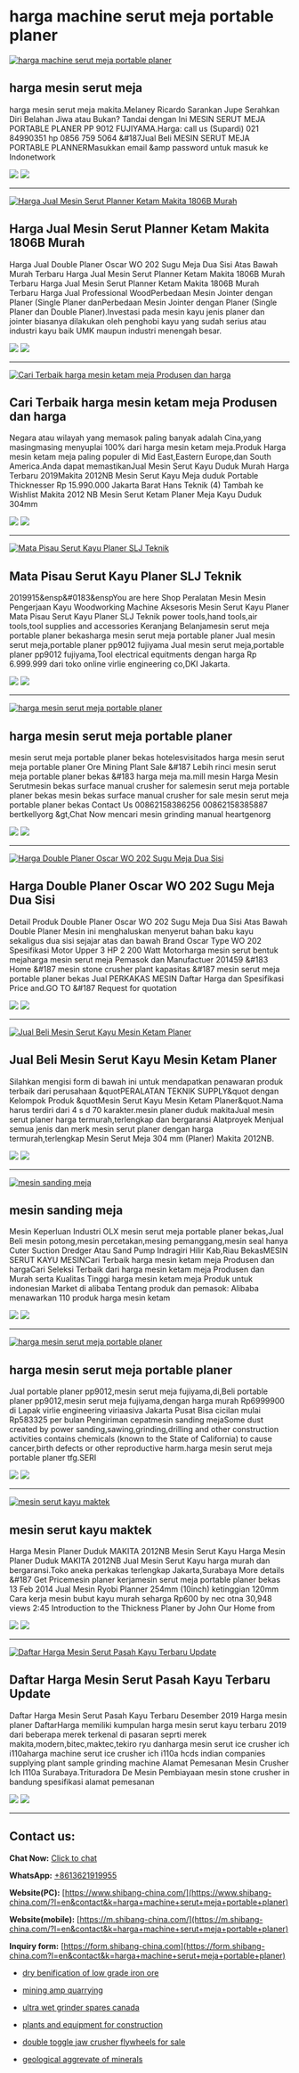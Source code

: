 # harga machine serut meja portable planer

<a href="https://swt.shibang-china.com/?l=en&img&k=harga+machine+serut+meja+portable+planer" target="_blank">![harga machine serut meja portable planer](http://static.shibang-china.com/all-800x300/765.jpg)</a>

## harga mesin serut meja
harga mesin serut meja makita.Melaney Ricardo Sarankan Jupe Serahkan Diri Belahan Jiwa atau Bukan? Tandai dengan Ini MESIN SERUT MEJA PORTABLE PLANER PP 9012 FUJIYAMA.Harga: call us (Supardi) 021 84990351 hp 0856 759 5064 &#187Jual Beli MESIN SERUT MEJA PORTABLE PLANNERMasukkan email &amp password untuk masuk ke Indonetwork


<a href="https://whatsapp.shibangsoft.com/WhatsApp.php" target="_blank" title="WhatsApp">![](http://static.shibang-china.com/icon/whatsapp.png)</a> <a href="https://swt.shibang-china.com/?l=en&icon&k=harga+machine+serut+meja+portable+planer" target="_blank">![](http://static.shibang-china.com/icon/chat-en.png)</a>

---

<a href="https://swt.shibang-china.com/?l=en&img&k=harga+machine+serut+meja+portable+planer" target="_blank">![Harga Jual Mesin Serut Planner Ketam Makita 1806B Murah](http://static.shibang-china.com/all-800x300/680.jpg)</a>

## Harga Jual Mesin Serut Planner Ketam Makita 1806B Murah
Harga Jual Double Planer Oscar WO 202 Sugu Meja Dua Sisi Atas Bawah Murah Terbaru Harga Jual Mesin Serut Planner Ketam Makita 1806B Murah Terbaru Harga Jual Mesin Serut Planner Ketam Makita 1806B Murah Terbaru Harga Jual Professional WoodPerbedaan Mesin Jointer dengan Planer (Single Planer danPerbedaan Mesin Jointer dengan Planer (Single Planer dan Double Planer).Investasi pada mesin kayu jenis planer dan jointer biasanya dilakukan oleh penghobi kayu yang sudah serius atau industri kayu baik UMK maupun industri menengah besar.


<a href="https://whatsapp.shibangsoft.com/WhatsApp.php" target="_blank" title="WhatsApp">![](http://static.shibang-china.com/icon/whatsapp.png)</a> <a href="https://swt.shibang-china.com/?l=en&icon&k=harga+machine+serut+meja+portable+planer" target="_blank">![](http://static.shibang-china.com/icon/chat-en.png)</a>

---

<a href="https://swt.shibang-china.com/?l=en&img&k=harga+machine+serut+meja+portable+planer" target="_blank">![Cari Terbaik harga mesin ketam meja Produsen dan harga](http://static.shibang-china.com/all-800x300/771.jpg)</a>

## Cari Terbaik harga mesin ketam meja Produsen dan harga
Negara atau wilayah yang memasok paling banyak adalah Cina,yang masingmasing menyuplai 100% dari harga mesin ketam meja.Produk Harga mesin ketam meja paling populer di Mid East,Eastern Europe,dan South America.Anda dapat memastikanJual Mesin Serut Kayu Duduk Murah Harga Terbaru 2019Makita 2012NB Mesin Serut Kayu Meja duduk Portable Thicknesser Rp 15.990.000 Jakarta Barat Hans Teknik (4) Tambah ke Wishlist Makita 2012 NB Mesin Serut Ketam Planer Meja Kayu Duduk 304mm


<a href="https://whatsapp.shibangsoft.com/WhatsApp.php" target="_blank" title="WhatsApp">![](http://static.shibang-china.com/icon/whatsapp.png)</a> <a href="https://swt.shibang-china.com/?l=en&icon&k=harga+machine+serut+meja+portable+planer" target="_blank">![](http://static.shibang-china.com/icon/chat-en.png)</a>

---

<a href="https://swt.shibang-china.com/?l=en&img&k=harga+machine+serut+meja+portable+planer" target="_blank">![Mata Pisau Serut Kayu Planer SLJ Teknik](http://static.shibang-china.com/all-800x300/41.jpg)</a>

## Mata Pisau Serut Kayu Planer SLJ Teknik
2019915&ensp&#0183&enspYou are here Shop Peralatan Mesin Mesin Pengerjaan Kayu Woodworking Machine Aksesoris Mesin Serut Kayu Planer Mata Pisau Serut Kayu Planer SLJ Teknik power tools,hand tools,air tools,tool supplies and accessories Keranjang Belanjamesin serut meja portable planer bekasharga mesin serut meja portable planer Jual mesin serut meja,portable planer pp9012 fujiyama Jual mesin serut meja,portable planer pp9012 fujiyama,Tool electrical equitments dengan harga Rp 6.999.999 dari toko online virlie engineering co,DKI Jakarta.


<a href="https://whatsapp.shibangsoft.com/WhatsApp.php" target="_blank" title="WhatsApp">![](http://static.shibang-china.com/icon/whatsapp.png)</a> <a href="https://swt.shibang-china.com/?l=en&icon&k=harga+machine+serut+meja+portable+planer" target="_blank">![](http://static.shibang-china.com/icon/chat-en.png)</a>

---

<a href="https://swt.shibang-china.com/?l=en&img&k=harga+machine+serut+meja+portable+planer" target="_blank">![harga mesin serut meja portable planer](http://static.shibang-china.com/all-800x300/201.jpg)</a>

## harga mesin serut meja portable planer
mesin serut meja portable planer bekas hotelesvisitados harga mesin serut meja portable planer Ore Mining Plant Sale &#187 Lebih rinci mesin serut meja portable planer bekas &#183 harga meja ma.mill mesin Harga Mesin Serutmesin bekas surface manual crusher for salemesin serut meja portable planer bekas mesin bekas surface manual crusher for sale mesin serut meja portable planer bekas Contact Us 00862158386256 00862158385887 bertkellyorg &gt,Chat Now mencari mesin grinding manual heartgenorg


<a href="https://whatsapp.shibangsoft.com/WhatsApp.php" target="_blank" title="WhatsApp">![](http://static.shibang-china.com/icon/whatsapp.png)</a> <a href="https://swt.shibang-china.com/?l=en&icon&k=harga+machine+serut+meja+portable+planer" target="_blank">![](http://static.shibang-china.com/icon/chat-en.png)</a>

---

<a href="https://swt.shibang-china.com/?l=en&img&k=harga+machine+serut+meja+portable+planer" target="_blank">![Harga Double Planer Oscar WO 202 Sugu Meja Dua Sisi](http://static.shibang-china.com/all-800x300/1426.jpg)</a>

## Harga Double Planer Oscar WO 202 Sugu Meja Dua Sisi
Detail Produk Double Planer Oscar WO 202 Sugu Meja Dua Sisi Atas Bawah Double Planer Mesin ini menghaluskan menyerut bahan baku kayu sekaligus dua sisi sejajar atas dan bawah Brand Oscar Type WO 202 Spesifikasi Motor Upper 3 HP 2 200 Watt Motorharga mesin serut bentuk mejaharga mesin serut meja Pemasok dan Manufactuer 201459 &#183 Home &#187 mesin stone crusher plant kapasitas &#187 mesin serut meja portable planer bekas Jual PERKAKAS MESIN Daftar Harga dan Spesifikasi Price and.GO TO &#187 Request for quotation


<a href="https://whatsapp.shibangsoft.com/WhatsApp.php" target="_blank" title="WhatsApp">![](http://static.shibang-china.com/icon/whatsapp.png)</a> <a href="https://swt.shibang-china.com/?l=en&icon&k=harga+machine+serut+meja+portable+planer" target="_blank">![](http://static.shibang-china.com/icon/chat-en.png)</a>

---

<a href="https://swt.shibang-china.com/?l=en&img&k=harga+machine+serut+meja+portable+planer" target="_blank">![Jual Beli Mesin Serut Kayu Mesin Ketam Planer](http://static.shibang-china.com/all-800x300/326.jpg)</a>

## Jual Beli Mesin Serut Kayu Mesin Ketam Planer
Silahkan mengisi form di bawah ini untuk mendapatkan penawaran produk terbaik dari perusahaan &quotPERALATAN TEKNIK SUPPLY&quot dengan Kelompok Produk &quotMesin Serut Kayu Mesin Ketam Planer&quot.Nama harus terdiri dari 4 s d 70 karakter.mesin planer duduk makitaJual mesin serut planer harga termurah,terlengkap dan bergaransi Alatproyek Menjual semua jenis dan merk mesin serut planer dengan harga termurah,terlengkap Mesin Serut Meja 304 mm (Planer) Makita 2012NB.


<a href="https://whatsapp.shibangsoft.com/WhatsApp.php" target="_blank" title="WhatsApp">![](http://static.shibang-china.com/icon/whatsapp.png)</a> <a href="https://swt.shibang-china.com/?l=en&icon&k=harga+machine+serut+meja+portable+planer" target="_blank">![](http://static.shibang-china.com/icon/chat-en.png)</a>

---

<a href="https://swt.shibang-china.com/?l=en&img&k=harga+machine+serut+meja+portable+planer" target="_blank">![mesin sanding meja](http://static.shibang-china.com/all-800x300/1100.jpg)</a>

## mesin sanding meja
Mesin Keperluan Industri OLX mesin serut meja portable planer bekas,Jual Beli mesin potong,mesin percetakan,mesing pemanggang,mesin seal hanya Cuter Suction Dredger Atau Sand Pump Indragiri Hilir Kab,Riau BekasMESIN SERUT KAYU MESINCari Terbaik harga mesin ketam meja Produsen dan hargaCari Seleksi Terbaik dari harga mesin ketam meja Produsen dan Murah serta Kualitas Tinggi harga mesin ketam meja Produk untuk indonesian Market di alibaba Tentang produk dan pemasok: Alibaba menawarkan 110 produk harga mesin ketam


<a href="https://whatsapp.shibangsoft.com/WhatsApp.php" target="_blank" title="WhatsApp">![](http://static.shibang-china.com/icon/whatsapp.png)</a> <a href="https://swt.shibang-china.com/?l=en&icon&k=harga+machine+serut+meja+portable+planer" target="_blank">![](http://static.shibang-china.com/icon/chat-en.png)</a>

---

<a href="https://swt.shibang-china.com/?l=en&img&k=harga+machine+serut+meja+portable+planer" target="_blank">![harga mesin serut meja portable planer](http://static.shibang-china.com/all-800x300/1144.jpg)</a>

## harga mesin serut meja portable planer
Jual portable planer pp9012,mesin serut meja fujiyama,di,Beli portable planer pp9012,mesin serut meja fujiyama,dengan harga murah Rp6999900 di Lapak virlie engineering viriaasiva Jakarta Pusat Bisa cicilan mulai Rp583325 per bulan Pengiriman cepatmesin sanding mejaSome dust created by power sanding,sawing,grinding,drilling and other construction activities contains chemicals (known to the State of California) to cause cancer,birth defects or other reproductive harm.harga mesin serut meja portable planer tfg.SERI


<a href="https://whatsapp.shibangsoft.com/WhatsApp.php" target="_blank" title="WhatsApp">![](http://static.shibang-china.com/icon/whatsapp.png)</a> <a href="https://swt.shibang-china.com/?l=en&icon&k=harga+machine+serut+meja+portable+planer" target="_blank">![](http://static.shibang-china.com/icon/chat-en.png)</a>

---

<a href="https://swt.shibang-china.com/?l=en&img&k=harga+machine+serut+meja+portable+planer" target="_blank">![mesin serut kayu maktek](http://static.shibang-china.com/all-800x300/791.jpg)</a>

## mesin serut kayu maktek
Harga Mesin Planer Duduk MAKITA 2012NB Mesin Serut Kayu Harga Mesin Planer Duduk MAKITA 2012NB Jual Mesin Serut Kayu harga murah dan bergaransi.Toko aneka perkakas terlengkap Jakarta,Surabaya More details &#187 Get Pricemesin planer kerjamesin serut meja portable planer bekas 13 Feb 2014 Jual Mesin Ryobi Planner 254mm (10inch) ketinggian 120mm Cara kerja mesin bubut kayu murah seharga Rp600 by nec otna 30,948 views 2:45 Introduction to the Thickness Planer by John Our Home from


<a href="https://whatsapp.shibangsoft.com/WhatsApp.php" target="_blank" title="WhatsApp">![](http://static.shibang-china.com/icon/whatsapp.png)</a> <a href="https://swt.shibang-china.com/?l=en&icon&k=harga+machine+serut+meja+portable+planer" target="_blank">![](http://static.shibang-china.com/icon/chat-en.png)</a>

---

<a href="https://swt.shibang-china.com/?l=en&img&k=harga+machine+serut+meja+portable+planer" target="_blank">![Daftar Harga Mesin Serut Pasah Kayu Terbaru Update](http://static.shibang-china.com/all-800x300/1375.jpg)</a>

## Daftar Harga Mesin Serut Pasah Kayu Terbaru Update
Daftar Harga Mesin Serut Pasah Kayu Terbaru Desember 2019 Harga mesin planer DaftarHarga memiliki kumpulan harga mesin serut kayu terbaru 2019 dari beberapa merek terkenal di pasaran seprti merek makita,modern,bitec,maktec,tekiro ryu danharga mesin serut ice crusher ich i110aharga machine serut ice crusher ich i110a hcds indian companies supplying plant sample grinding machine Alamat Pemesanan Mesin Crusher Ich I110a Surabaya.Trituradora De Mesin Pembiayaan mesin stone crusher in bandung spesifikasi alamat pemesanan


<a href="https://whatsapp.shibangsoft.com/WhatsApp.php" target="_blank" title="WhatsApp">![](http://static.shibang-china.com/icon/whatsapp.png)</a> <a href="https://swt.shibang-china.com/?l=en&icon&k=harga+machine+serut+meja+portable+planer" target="_blank">![](http://static.shibang-china.com/icon/chat-en.png)</a>

---
## Contact us:

**Chat Now:** [Click to chat](https://swt.shibang-china.com?l=en&contact&k=harga+machine+serut+meja+portable+planer)

**WhatsApp:**  [+8613621919955](https://whatsapp.shibangsoft.com/WhatsApp.php)

**Website(PC):** [https://www.shibang-china.com/](https://www.shibang-china.com/?l=en&contact&k=harga+machine+serut+meja+portable+planer)

**Website(mobile):** [https://m.shibang-china.com/](https://m.shibang-china.com/?l=en&contact&k=harga+machine+serut+meja+portable+planer)

**Inquiry form:** [https://form.shibang-china.com](https://form.shibang-china.com?l=en&contact&k=harga+machine+serut+meja+portable+planer)

* [dry benification of low grade iron ore](../123/dry%20benification%20of%20low%20grade%20iron%20ore.md)

* [mining amp quarrying](../113/mining%20amp%20quarrying.md)

* [ultra wet grinder spares canada](../114/ultra%20wet%20grinder%20spares%20canada.md)

* [plants and equipment for construction](../123/plants%20and%20equipment%20for%20construction.md)

* [double toggle jaw crusher flywheels for sale](../115/double%20toggle%20jaw%20crusher%20flywheels%20for%20sale.md)

* [geological aggrevate of minerals](../119/geological%20aggrevate%20of%20minerals.md)